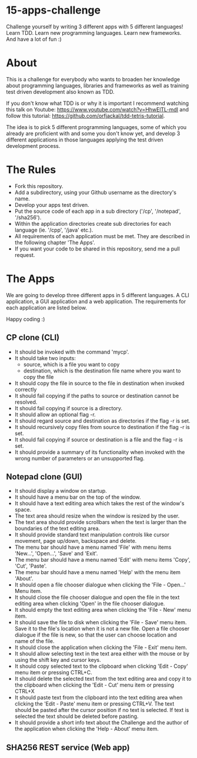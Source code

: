 15-apps-challenge
=================

Challenge yourself by writing 3 different apps with 5 different languages! Learn TDD. Learn new programming languages. Learn new frameworks. And have a lot of fun :)

About
=====

This is a challenge for everybody who wants to broaden her knowledge about
programming languages, libraries and frameworks as well as training test driven
development also known as TDD.

If you don't know what TDD is or why it is important I recommend watching this
talk on Youtube: https://www.youtube.com/watch?v=HhwElTL-mdI and follow this
tutorial: https://github.com/orfjackal/tdd-tetris-tutorial.

The idea is to pick 5 different programming languages, some of which you
already are proficient with and some you don't know yet, and develop 3
different applications in those languages applying the test driven development
process.

The Rules
=========

- Fork this repository.
- Add a subdirectory, using your Github username as the directory's name.
- Develop your apps test driven.
- Put the source code of each app in a sub directory ('/cp', '/notepad',
  '/sha256').
- Within the application directories create sub directories for each language
  (ie. '/cpp', '/java' etc.).
- All requirements of each application must be met. They are described in the
  following chapter 'The Apps'.
- If you want your code to be shared in this repository, send me a pull request.

The Apps
========

We are going to develop three different apps in 5 different languages. A CLI
application, a GUI application and a web application. The requirements for each
application are listed below.

Happy coding :)

CP clone (CLI)
--------------

- It should be invoked with the command 'mycp'.
- It should take two inputs:
  - source, which is a file you want to copy
  - destination, which is the destination file name where you want to copy the
    file
- It should copy the file in source to the file in destination when invoked
  correctly
- It should fail copying if the paths to source or destination cannot be
  resolved.
- It should fail copying if source is a directory.
- It should allow an optional flag -r.
- It should regard source and destination as directories if the flag -r is set.
- It should recursively copy files from source to destination if the flag -r is
  set.
- It should fail copying if source or destination is a file and the flag -r is set.
- It should provide a summary of its functionality when invoked with the wrong number 
  of parameters or an unsupported flag.

Notepad clone (GUI)
-------------------

- It should display a window on startup.
- It should have a menu bar on the top of the window.
- It should have a text editing area which takes the rest of the window's space.
- The text area should resize when the window is resized by the user.
- The text area should provide scrollbars when the text is larger than the boundaries of the text editing area.
- It should provide standard text manipulation controls like cursor movement, page up/down, backspace and delete.
- The menu bar should have a menu named 'File' with menu items 'New...', 'Open...', 'Save' and 'Exit'.
- The menu bar should have a menu named 'Edit' with menu items 'Copy', 'Cut', 'Paste'.
- The menu bar should have a menu named 'Help' with the menu item 'About'.
- It should open a file chooser dialogue when clicking the 'File - Open...' Menu item.
- It should close the file chooser dialogue and open the file in the text editing area when 
  clicking 'Open' in the file chooser dialogue.
- It should empty the text editing area when clicking the 'File - New' menu item.
- It should save the file to disk when clicking the 'File - Save' menu item. Save it to the file's 
  location when it is not a new file. Open a file chooser dialogue if the file is new, so that the user 
  can choose location and name of the file.
- It should close the application when clicking the 'File - Exit' menu item.
- It should allow selecting text in the text area either with the mouse or by using the shift key and cursor keys.
- It should copy selected text to the clipboard when clicking 'Edit - Copy' menu item or pressing CTRL+C.
- It should delete the selected text from the text editing area and copy it to the clipboard when clicking the 'Edit - Cut' menu item or pressing CTRL+X
- It should paste text from the clipboard into the text editing area when clicking the 'Edit - Paste' menu item or pressing CTRL+V. The text should be pasted after the cursor position if no text is selected. If text is selected the text should be deleted before pasting.
- It should provide a short info text about the Challenge and the author of the application when clicking the 'Help - About' menu item.

SHA256 REST service (Web app)
-----------------------------
